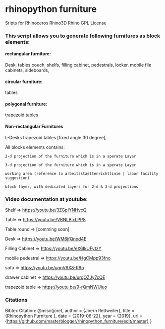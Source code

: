# rhinopython furniture
Sripts for Rhinoceros Rhino3D Rhino 
GPL License


### This script allows you to generate following furnitures as block elements:
  
  
  
  #### rectangular furniture: 
   Desk,
   tables
   couch,
   shelfs,
   filling cabinet,
   pedestrals,
   locker,
   mobile file cabinets,
   sideboards,
  
  #### circular furniture: 
   tables
  
  #### polygonal furniture: 
  trapezoid tables
  
  #### Non-rectangular Furnitures
  
  L-Desks 
  trapezoid tables [fixed angle 30 degree],
  
  
  All blocks elements contains: 
  
    2-d projection of the furniture which is in a sperate Layer
    
    3-d projection of the furniture which is in a sperate Layer
    
    working area (reference to arbeitsstaettenrichtlinie | labor facility suggestion)
    
    block layer, with dedicated layers for 2-d & 3-d projections
    
 
 ### Video documentation at youtube:
  
 Shelf => https://youtu.be/3ZGpIYNHvcQ
 
 Table => https://youtu.be/VBNLBixLPP8
 
 Table round => [comming soon]
 
 Desk => https://youtu.be/WM6jfQnod4E
 
 Filling Cabinet => https://youtu.be/eX6IkUFytzY
 
 mobile pedestral => https://youtu.be/HgCMpp93fno
 
 sofa => https://youtu.be/uqqV6X8-R9o
 
 drawer cabinet => https://youtu.be/urgOZJy7cQE
 
 trapezoid table => https://youtu.be/9-rQmNWUiuo


### Citations
Bibtex Citation:
@misc{joret,
  author       = {Joern Rettweiler},
  title        = {Rhinopython Furniture },
  date         = {2019-06-22},
  year         = {2019},
  url          = {https://github.com/masterblogger/rhinopython_furniture/edit/master}
}
